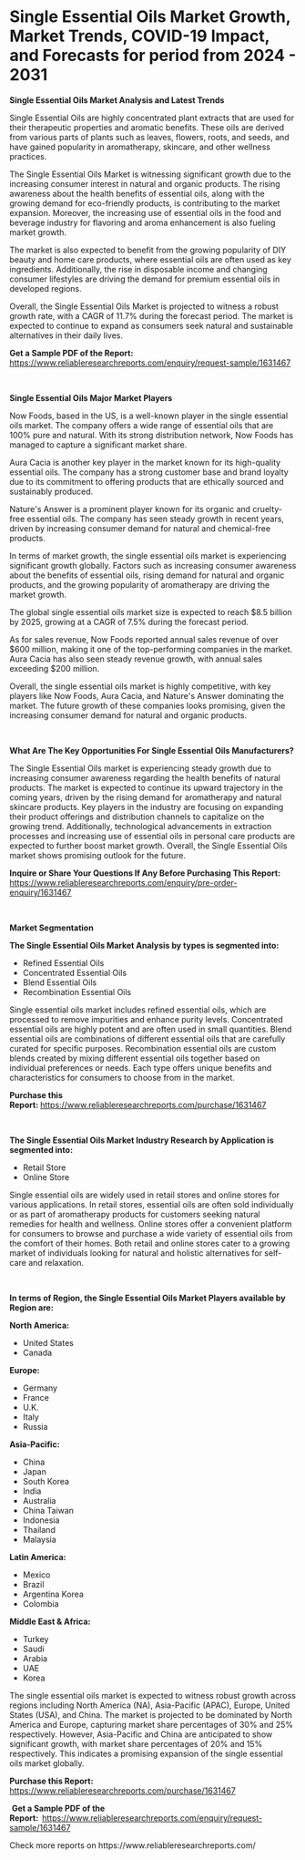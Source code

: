 <p><h1>Single Essential Oils Market Growth, Market Trends, COVID-19 Impact, and Forecasts for period from 2024 - 2031</h1></p><p><strong>Single Essential Oils Market Analysis and Latest Trends</strong></p>
<p><p>Single Essential Oils are highly concentrated plant extracts that are used for their therapeutic properties and aromatic benefits. These oils are derived from various parts of plants such as leaves, flowers, roots, and seeds, and have gained popularity in aromatherapy, skincare, and other wellness practices.</p><p>The Single Essential Oils Market is witnessing significant growth due to the increasing consumer interest in natural and organic products. The rising awareness about the health benefits of essential oils, along with the growing demand for eco-friendly products, is contributing to the market expansion. Moreover, the increasing use of essential oils in the food and beverage industry for flavoring and aroma enhancement is also fueling market growth.</p><p>The market is also expected to benefit from the growing popularity of DIY beauty and home care products, where essential oils are often used as key ingredients. Additionally, the rise in disposable income and changing consumer lifestyles are driving the demand for premium essential oils in developed regions.</p><p>Overall, the Single Essential Oils Market is projected to witness a robust growth rate, with a CAGR of 11.7% during the forecast period. The market is expected to continue to expand as consumers seek natural and sustainable alternatives in their daily lives.</p></p>
<p><strong>Get a Sample PDF of the Report:&nbsp;</strong> <a href="https://www.reliableresearchreports.com/enquiry/request-sample/1631467">https://www.reliableresearchreports.com/enquiry/request-sample/1631467</a></p>
<p>&nbsp;</p>
<p><strong>Single Essential Oils Major Market Players</strong></p>
<p><p>Now Foods, based in the US, is a well-known player in the single essential oils market. The company offers a wide range of essential oils that are 100% pure and natural. With its strong distribution network, Now Foods has managed to capture a significant market share.</p><p>Aura Cacia is another key player in the market known for its high-quality essential oils. The company has a strong customer base and brand loyalty due to its commitment to offering products that are ethically sourced and sustainably produced.</p><p>Nature's Answer is a prominent player known for its organic and cruelty-free essential oils. The company has seen steady growth in recent years, driven by increasing consumer demand for natural and chemical-free products.</p><p>In terms of market growth, the single essential oils market is experiencing significant growth globally. Factors such as increasing consumer awareness about the benefits of essential oils, rising demand for natural and organic products, and the growing popularity of aromatherapy are driving the market growth.</p><p>The global single essential oils market size is expected to reach $8.5 billion by 2025, growing at a CAGR of 7.5% during the forecast period.</p><p>As for sales revenue, Now Foods reported annual sales revenue of over $600 million, making it one of the top-performing companies in the market. Aura Cacia has also seen steady revenue growth, with annual sales exceeding $200 million.</p><p>Overall, the single essential oils market is highly competitive, with key players like Now Foods, Aura Cacia, and Nature's Answer dominating the market. The future growth of these companies looks promising, given the increasing consumer demand for natural and organic products.</p></p>
<p>&nbsp;</p>
<p><strong>What Are The Key Opportunities For Single Essential Oils Manufacturers?</strong></p>
<p><p>The Single Essential Oils market is experiencing steady growth due to increasing consumer awareness regarding the health benefits of natural products. The market is expected to continue its upward trajectory in the coming years, driven by the rising demand for aromatherapy and natural skincare products. Key players in the industry are focusing on expanding their product offerings and distribution channels to capitalize on the growing trend. Additionally, technological advancements in extraction processes and increasing use of essential oils in personal care products are expected to further boost market growth. Overall, the Single Essential Oils market shows promising outlook for the future.</p></p>
<p><strong>Inquire or Share Your Questions If Any Before Purchasing This Report:</strong> <a href="https://www.reliableresearchreports.com/enquiry/pre-order-enquiry/1631467">https://www.reliableresearchreports.com/enquiry/pre-order-enquiry/1631467</a></p>
<p>&nbsp;</p>
<p><strong>Market Segmentation</strong></p>
<p><strong>The Single Essential Oils Market Analysis by types is segmented into:</strong></p>
<p><ul><li>Refined Essential Oils</li><li>Concentrated Essential Oils</li><li>Blend Essential Oils</li><li>Recombination Essential Oils</li></ul></p>
<p><p>Single essential oils market includes refined essential oils, which are processed to remove impurities and enhance purity levels. Concentrated essential oils are highly potent and are often used in small quantities. Blend essential oils are combinations of different essential oils that are carefully curated for specific purposes. Recombination essential oils are custom blends created by mixing different essential oils together based on individual preferences or needs. Each type offers unique benefits and characteristics for consumers to choose from in the market.</p></p>
<p><strong>Purchase this Report:&nbsp;</strong><a href="https://www.reliableresearchreports.com/purchase/1631467">https://www.reliableresearchreports.com/purchase/1631467</a></p>
<p>&nbsp;</p>
<p><strong>The Single Essential Oils Market Industry Research by Application is segmented into:</strong></p>
<p><ul><li>Retail Store</li><li>Online Store</li></ul></p>
<p><p>Single essential oils are widely used in retail stores and online stores for various applications. In retail stores, essential oils are often sold individually or as part of aromatherapy products for customers seeking natural remedies for health and wellness. Online stores offer a convenient platform for consumers to browse and purchase a wide variety of essential oils from the comfort of their homes. Both retail and online stores cater to a growing market of individuals looking for natural and holistic alternatives for self-care and relaxation.</p></p>
<p>&nbsp;</p>
<p><strong>In terms of Region, the Single Essential Oils Market Players available by Region are:</strong></p>
<p>
    <p> <strong> North America: </strong>
        <ul>
            <li>United States</li>
            <li>Canada</li>
        </ul>
        </p> 
    <p> <strong> Europe: </strong>
        <ul>
            <li>Germany</li>
            <li>France</li>
            <li>U.K.</li>
            <li>Italy</li>
            <li>Russia</li>
        </ul>
        </p> 
    <p> <strong> Asia-Pacific: </strong>
        <ul>
            <li>China</li>
            <li>Japan</li>
            <li>South Korea</li>
            <li>India</li>
            <li>Australia</li>
            <li>China Taiwan</li>
            <li>Indonesia</li>
            <li>Thailand</li>
            <li>Malaysia</li>
        </ul>
        </p> 
    <p> <strong> Latin America: </strong>
        <ul>
            <li>Mexico</li>
            <li>Brazil</li>
            <li>Argentina Korea</li>
            <li>Colombia</li>
        </ul>
        </p> 
    <p> <strong> Middle East & Africa: </strong>
        <ul>
            <li>Turkey</li>
            <li>Saudi</li>
            <li>Arabia</li>
            <li>UAE</li>
            <li>Korea</li>
        </ul>
    </p>
    </p>
<p><p>The single essential oils market is expected to witness robust growth across regions including North America (NA), Asia-Pacific (APAC), Europe, United States (USA), and China. The market is projected to be dominated by North America and Europe, capturing market share percentages of 30% and 25% respectively. However, Asia-Pacific and China are anticipated to show significant growth, with market share percentages of 20% and 15% respectively. This indicates a promising expansion of the single essential oils market globally.</p></p>
<p><strong>Purchase this Report: </strong><a href="https://www.reliableresearchreports.com/purchase/1631467">https://www.reliableresearchreports.com/purchase/1631467</a></p>
<p>&nbsp;<strong>Get a Sample PDF of the Report:&nbsp;&nbsp;</strong><a href="https://www.reliableresearchreports.com/enquiry/request-sample/1631467">https://www.reliableresearchreports.com/enquiry/request-sample/1631467</a></p>
<p><strong></strong></p>
<p>Check more reports on https://www.reliableresearchreports.com/</p>